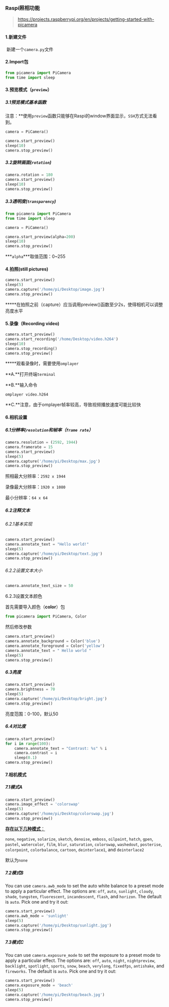 ### Raspi照相功能

> https://projects.raspberrypi.org/en/projects/getting-started-with-picamera

#### 1.新建文件

​	新建一个`camera.py`文件

#### 2.Import包

```python
from picamera import PiCamera
from time import sleep
```

#### 3.预览模式（`preview`）

##### 3.1预览模式基本函数

注意：**使用`preview`函数只能够在Raspi的window界面显示，`SSH`方式无法看到。

```python
camera = PiCamera()

camera.start_preview()
sleep(10)
camera.stop_preview()
```

##### 3.2旋转画面(`rotation`)

```python
camera.rotation = 180
camera.start_preview()
sleep(10)
camera.stop_preview()
```

##### 3.3透明度(`transparency`)

```python
from picamera import PiCamera
from time import sleep

camera = PiCamera()

camera.start_preview(alpha=200)
sleep(10)
camera.stop_preview()
```

***`alpha`***取值范围：0~255

#### 4.拍照(still pictures)

```python
camera.start_preview()
sleep(5)
camera.capture('/home/pi/Desktop/image.jpg')
camera.stop_preview()
```

*****在拍照之前（capture）应当调用preview()函数至少2s，使得相机可以调整亮度水平

#### 5.录像（Recording video)

```python
camera.start_preview()
camera.start_recording('/home/Desktop/video.h264')
sleep(10)
camera.stop_recording()
camera.stop_preview()
```

*****观看录像时，需要使用`omplayer`

**A.**打开终端`terminal`

**B.**输入命令

```shell
omplayer video.h264
```

**C.**注意，由于omplayer帧率较高，导致视频播放速度可能比较快

#### 6.相机设置

##### 6.1分辨率(`resolution`和帧率（`frame rate`）

```python
camera.resolution = (2592, 1944)
camera.framerate = 15
camera.start_preview()
sleep(5)
camera.capture('/home/pi/Desktop/max.jpg')
camera.stop_preview()
```

照相最大分辨率：`2592 x 1944`

录像最大分辨率：`1920 x 1080`

最小分辨率：`64 x 64`

##### 6.2注释文本

###### 6.2.1基本实现

```python
camera.start_preview()
camera.annotate_text = "Hello world!"
sleep(5)
camera.capture('/home/pi/Desktop/text.jpg')
camera.stop_preview()
```

###### 6.2.2设置文本大小

```python
camera.annotate_text_size = 50
```

6.2.3设置文本颜色

首先需要导入颜色（**color**）包

```python
from picamera import PiCamera, Color
```

然后修改参数

```python
camera.start_preview()
camera.annotate_background = Color('blue')
camera.annotate_foreground = Color('yellow')
camera.annotate_text = " Hello world "
sleep(5)
camera.stop_preview()
```



##### 6.3亮度

```python
camera.start_preview()
camera.brightness = 70
sleep(5)
camera.capture('/home/pi/Desktop/bright.jpg')
camera.stop_preview()
```

亮度范围：0-100，默认50

##### 6.4对比度

```python
camera.start_preview()
for i in range(100):
    camera.annotate_text = "Contrast: %s" % i
    camera.contrast = i
    sleep(0.1)
camera.stop_preview()
```

#### 7.相机模式

##### 7.1模式A

```python
camera.start_preview()
camera.image_effect = 'colorswap'
sleep(5)
camera.capture('/home/pi/Desktop/colorswap.jpg')
camera.stop_preview()
```

<u>**存在以下几种模式**：</u>

`none`, `negative`, `solarize`, `sketch`, `denoise`, `emboss`, `oilpaint`, `hatch`, `gpen`, `pastel`, `watercolor`, `film`, `blur`, `saturation`, `colorswap`, `washedout`, `posterise`, `colorpoint`, `colorbalance`, `cartoon`, `deinterlace1`, and `deinterlace2` 

默认为`none`

##### 7.2模式B

You can use `camera.awb_mode` to set the auto white balance to a preset mode to apply a particular effect. The options are: `off`, `auto`, `sunlight`, `cloudy`, `shade`, `tungsten`, `fluorescent`, `incandescent`, `flash`, and `horizon`. The default is `auto`. Pick one and try it out:

```python
camera.start_preview()
camera.awb_mode = 'sunlight'
sleep(5)
camera.capture('/home/pi/Desktop/sunlight.jpg')
camera.stop_preview()
```

##### 7.3模式C

You can use `camera.exposure_mode` to set the exposure to a preset mode to apply a particular effect. The options are: `off`, `auto`, `night`, `nightpreview`, `backlight`, `spotlight`, `sports`, `snow`, `beach`, `verylong`, `fixedfps`, `antishake`, and `fireworks`. The default is `auto`. Pick one and try it out:

```python
camera.start_preview()
camera.exposure_mode = 'beach'
sleep(5)
camera.capture('/home/pi/Desktop/beach.jpg')
camera.stop_preview()
```

